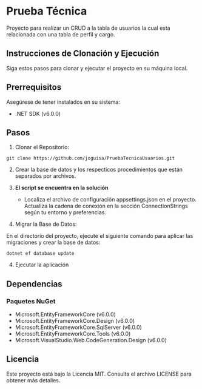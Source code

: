# Prueba Técnica
Proyecto para realizar un CRUD a la tabla de usuarios la cual esta relacionada con una tabla de perfil y cargo.

## Instrucciones de Clonación y Ejecución
Siga estos pasos para clonar y ejecutar el proyecto en su máquina local.

## Prerrequisitos
Asegúrese de tener instalados en su sistema:

- .NET SDK (v6.0.0)

## Pasos
1. Clonar el Repositorio:
```
git clone https://github.com/joguisa/PruebaTecnicaUsuarios.git
```
2. Crear la base de datos y los respecticos procedimientos que están separados por archivos.

3. **El script se encuentra en la solución**
   - Localiza el archivo de configuración appsettings.json en el proyecto. Actualiza la cadena de conexión en la sección ConnectionStrings según tu entorno y preferencias.
  
5. Migrar la Base de Datos:

En el directorio del proyecto, ejecute el siguiente comando para aplicar las migraciones y crear la base de datos:
```
dotnet ef database update
```
4. Ejecutar la aplicación

## Dependencias
### Paquetes NuGet
- Microsoft.EntityFrameworkCore (v6.0.0)
- Microsoft.EntityFrameworkCore.Design (v6.0.0)
- Microsoft.EntityFrameworkCore.SqlServer (v6.0.0)
- Microsoft.EntityFrameworkCore.Tools (v6.0.0)
- Microsoft.VisualStudio.Web.CodeGeneration.Design (v6.0.0)

## Licencia
Este proyecto está bajo la Licencia MIT. Consulta el archivo LICENSE para obtener más detalles.

